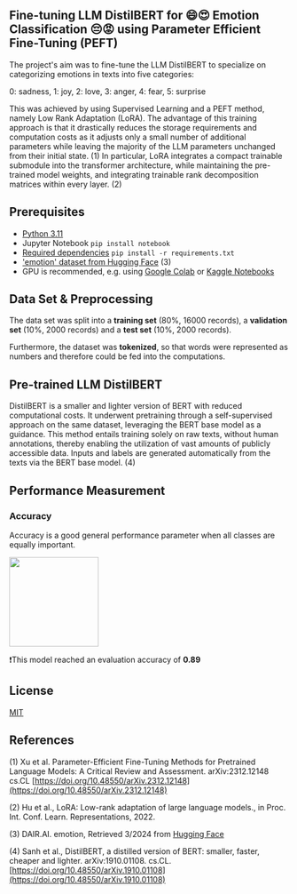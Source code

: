 ## Fine-tuning LLM DistilBERT for :smile::heart_eyes: Emotion Classification :pensive::rage: using Parameter Efficient Fine-Tuning (PEFT)

The project's aim was to fine-tune the LLM DistilBERT to specialize on categorizing emotions in texts into five categories:

0: sadness, 1: joy, 2: love, 3: anger, 4: fear, 5: surprise

This was achieved by using Supervised Learning and a PEFT method, namely Low Rank Adaptation (LoRA). The advantage of this training approach is that it drastically reduces the storage requirements and computation costs as it adjusts only a small number of additional parameters while leaving the majority of the LLM parameters unchanged from their initial state. (1)
In particular, LoRA integrates a compact trainable submodule into the transformer architecture, while maintaining the pre-trained model weights, and integrating trainable rank decomposition matrices within every layer. (2)

## Prerequisites 
- [Python 3.11](https://www.python.org/downloads/release/python-3110/)
- Jupyter Notebook ```pip install notebook ```
- [Required dependencies](https://github.com/KatTiel/Fine-tuning_DistilBERT/blob/main/requirements.txt) ```pip install -r requirements.txt ```
- ['emotion' dataset from Hugging Face](https://huggingface.co/datasets/dair-ai/emotion) (3)
- GPU is recommended, e.g. using [Google Colab](https://colab.google) or [Kaggle Notebooks](https://www.kaggle.com/)

## Data Set & Preprocessing
The data set was split into a **training set** (80%, 16000 records), a **validation set** (10%, 2000 records) and a **test set** (10%, 2000 records).

Furthermore, the dataset was **tokenized**, so that words were represented as numbers and therefore could be fed into the computations.

## Pre-trained LLM DistilBERT 
DistilBERT is a smaller and lighter version of BERT with reduced computational costs. It underwent pretraining through a self-supervised approach on the same dataset, leveraging the BERT base model as a guidance. This method entails training solely on raw texts, without human annotations, thereby enabling the utilization of vast amounts of publicly accessible data. Inputs and labels are generated automatically from the texts via the BERT base model. (4)

## Performance Measurement
### Accuracy
Accuracy is a good general performance parameter when all classes are equally important.

<img width="161" alt="" src="https://github.com/KatTiel/stroke_binary_classification_CNN/assets/76701992/7417c4b4-09d8-4dba-bb11-8e9e9dbebc1e">

:heavy_exclamation_mark:This model reached an evaluation accuracy of **0.89**

## License
[MIT](https://choosealicense.com/licenses/mit/)

## References 
(1) Xu et al. Parameter-Efficient Fine-Tuning Methods for Pretrained Language Models: A Critical Review and Assessment. arXiv:2312.12148 cs.CL [https://doi.org/10.48550/arXiv.2312.12148](https://doi.org/10.48550/arXiv.2312.12148)

(2) Hu et al., LoRA: Low-rank adaptation of large language models., in Proc. Int. Conf. Learn. Representations, 2022.

(3) DAIR.AI. emotion, Retrieved 3/2024 from [Hugging Face](https://huggingface.co/datasets/dair-ai/emotion)

(4) Sanh et al., DistilBERT, a distilled version of BERT: smaller, faster, cheaper and lighter. arXiv:1910.01108. cs.CL. [https://doi.org/10.48550/arXiv.1910.01108](https://doi.org/10.48550/arXiv.1910.01108)

